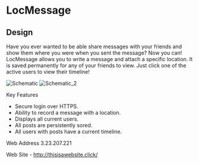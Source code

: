 # LocMessage

## Design

Have you ever wanted to be able share messages with your friends and show them where you were when you sent the message? Now you can! LocMessage allows you to write a message and attach a specific location. It is saved permanently for any of your friends to view. Just click one of the active users to view their timeline!


![Schematic](https://user-images.githubusercontent.com/112503027/214179020-e8f092e1-6c86-4f99-8ff4-1d6b4335fdd6.png)
![Schematic_2](https://user-images.githubusercontent.com/112503027/214179026-f9770764-e00a-4aaf-8463-3b3067b11926.png)

Key Features
- Secure login over HTTPS.
- Ability to record a message with a location.
- Displays all current users.
- All posts are persistently sored.
- All users with posts have a current timeline.

Web Address 3.23.207.221

Web Site - http://thisisawebsite.click/
